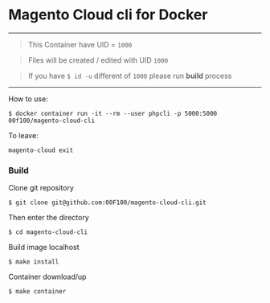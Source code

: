 # Magento Cloud cli for Docker

----

> This Container have UID = `1000`

> Files will be created / edited with UID `1000`

> If you have `$ id -u` different of `1000` please run **build** process

----

How to use:

```
$ docker container run -it --rm --user phpcli -p 5000:5000 00f100/magento-cloud-cli
```

To leave:

```
magento-cloud exit
```

### Build

Clone git repository

```
$ git clone git@github.com:00F100/magento-cloud-cli.git
```

Then enter the directory

```
$ cd magento-cloud-cli
```

Build image localhost

```
$ make install
```

Container download/up

```
$ make container
```